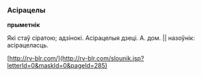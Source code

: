 ### Асірацелы
**прыметнік**

Які стаў сіратою; адзінокі. Асірацелыя дзеці. А. дом. || назоўнік: асірацеласць.

<a rel="author">[http://rv-blr.com/](http://rv-blr.com/slounik.jsp?letterId=0&maskId=0&pageId=285)</a>
